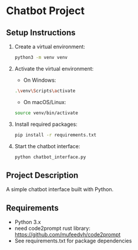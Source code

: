 # Chatbot Project

## Setup Instructions

1. Create a virtual environment: 
    ```bash
    python3 -m venv venv
   ```
2. Activate the virtual environment:
   - On Windows:
   ```bash
   .\venv\Scripts\activate
   ```
   - On macOS/Linux:
   ```bash
   source venv/bin/activate
   ```

3. Install required packages:
    ```bash
   pip install -r requirements.txt
   ```
4. Start the chatbot interface:
    ```bash
   python chatbot_interface.py
   ```
## Project Description
A simple chatbot interface built with Python.

## Requirements
- Python 3.x
- need code2prompt rust library: https://github.com/mufeedvh/code2prompt
- See requirements.txt for package dependencies